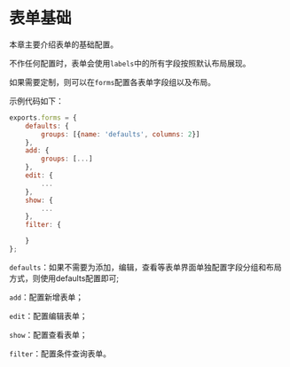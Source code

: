 # 表单基础

本章主要介绍表单的基础配置。

不作任何配置时，表单会使用`labels`中的所有字段按照默认布局展现。

如果需要定制，则可以在`forms`配置各表单字段组以及布局。

示例代码如下：

```js
exports.forms = {
    defaults: {
        groups: [{name: 'defaults', columns: 2}]
    },
    add: {
        groups: [...]
    },
    edit: {
        ...
    },
    show: {
        ...
    },
    filter: {

    }
};
```
`defaults`：如果不需要为添加，编辑，查看等表单界面单独配置字段分组和布局方式，则使用defaults配置即可;

`add`：配置新增表单；

`edit`：配置编辑表单；

`show`：配置查看表单；

`filter`：配置条件查询表单。


